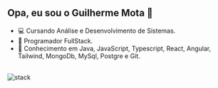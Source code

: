 ## Opa, eu sou o Guilherme Mota 👋


- :computer:  Cursando Análise e Desenvolvimento de Sistemas.
- 📙 Programador FullStack.
- 🌱 Conhecimento em Java, JavaScript, Typescript, React, Angular, Tailwind, MongoDb, MySql, Postgre e Git.


<div style="display: inline_block"><br>
<!--   <img align="center" alt="Gui-Js" src="https://img.shields.io/badge/JavaScript-323330?style=for-the-badge&logo=javascript&logoColor=F7DF1E"> -->
  <img align="center" alt="stack" src="https://skillicons.dev/icons?i=java,nodejs,typescript,react,angular,tailwind,mysql,postgresql,mongodb,git">
</div>

##

<div> 

</div>
